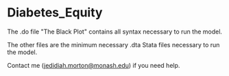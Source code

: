 # Diabetes_Equity

The .do file "The Black Plot" contains all syntax necessary to run the model. 

The other files are the minimum necessary .dta Stata files necessary to run the model. 

Contact me (jedidiah.morton@monash.edu) if you need help.
